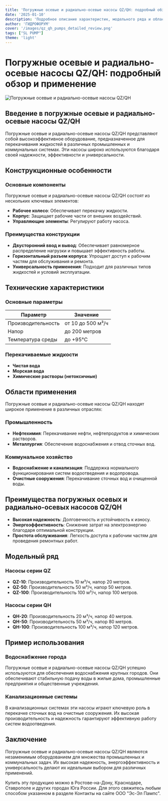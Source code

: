 ```yaml
---
title: 'Погружные осевые и радиально-осевые насосы QZ/QH: подробный обзор и применение'
date: '2025-01-10'
description: 'Подробное описание характеристик, модельного ряда и областей применения погружных осевых и радиально-осевых насосов QZ/QH от ведущих производителей.'
author: 'ГИДРОФОРУМ'
cover: '/images/qz_qh_pumps_detailed_review.png'
tags: ["SL PUMP"]
theme: 'light'
---
```


# Погружные осевые и радиально-осевые насосы QZ/QH: подробный обзор и применение

![Погружные осевые и радиально-осевые насосы QZ/QH](/images/qz_qh_pumps_detailed_review.png)

## Введение в погружные осевые и радиально-осевые насосы QZ/QH

Погружные осевые и радиально-осевые насосы QZ/QH представляют собой высокоэффективное оборудование, предназначенное для перекачивания жидкостей в различных промышленных и коммунальных системах. Эти насосы широко используются благодаря своей надежности, эффективности и универсальности.

## Конструкционные особенности

### Основные компоненты

Погружные осевые и радиально-осевые насосы QZ/QH состоят из нескольких ключевых элементов:

- **Рабочее колесо**: Обеспечивает перекачку жидкости.
- **Корпус**: Защищает рабочие части от внешних воздействий.
- **Управляющие элементы**: Регулируют работу насоса.

### Преимущества конструкции

- **Двусторонний ввод и вывод**: Обеспечивает равномерное распределение нагрузки и повышает эффективность работы.
- **Горизонтальный разъем корпуса**: Упрощает доступ к рабочим частям для обслуживания и ремонта.
- **Универсальность применения**: Подходит для различных типов жидкостей и условий эксплуатации.

## Технические характеристики

### Основные параметры

| Параметр | Значение |
|----------|----------|
| Производительность | от 10 до 500 м³/ч |
| Напор | до 200 метров |
| Температура среды | до +95°C |

### Перекачиваемые жидкости

- **Чистая вода**
- **Морская вода**
- **Химические растворы (нетоксичные)**

## Области применения

Погружные осевые и радиально-осевые насосы QZ/QH находят широкое применение в различных отраслях:

### Промышленность

- **Нефтехимия**: Перекачивание нефти, нефтепродуктов и химических растворов.
- **Металлургия**: Обеспечение водоснабжения и отвод сточных вод.

### Коммунальное хозяйство

- **Водоснабжение и канализация**: Поддержка нормального функционирования систем водоотведения и водопровода.
- **Очистные сооружения**: Перекачивание сточных вод и очищенной воды.

## Преимущества погружных осевых и радиально-осевых насосов QZ/QH

- **Высокая надежность**: Долговечность и устойчивость к износу.
- **Энергоэффективность**: Снижение затрат на электроэнергию благодаря оптимальной конструкции.
- **Простота обслуживания**: Легкость доступа к рабочим частям для проведения ремонтных работ.

## Модельный ряд

### Насосы серии QZ

- **QZ-10**: Производительность 10 м³/ч, напор 20 метров.
- **QZ-50**: Производительность 50 м³/ч, напор 50 метров.
- **QZ-100**: Производительность 100 м³/ч, напор 100 метров.

### Насосы серии QH

- **QH-20**: Производительность 20 м³/ч, напор 40 метров.
- **QH-50**: Производительность 50 м³/ч, напор 80 метров.
- **QH-100**: Производительность 100 м³/ч, напор 120 метров.

## Пример использования

### Водоснабжение города

Погружные осевые и радиально-осевые насосы QZ/QH успешно используются для обеспечения водоснабжения крупных городов. Они обеспечивают стабильную подачу воды в жилые дома, промышленные предприятия и общественные учреждения.

### Канализационные системы

В канализационных системах эти насосы играют ключевую роль в перекачке сточных вод на очистные сооружения. Их высокая производительность и надежность гарантируют эффективную работу систем водоотведения.

## Заключение

Погружные осевые и радиально-осевые насосы QZ/QH являются незаменимым оборудованием для множества промышленных и коммунальных задач. Их высокая надежность, энергоэффективность и универсальность делают их идеальным выбором для различных применений.

Купить эту продукцию можно в Ростове-на-Дону, Краснодаре, Ставрополе и других городах Юга России. Для этого свяжитесь любым способом указанном в разделе Контакты на сайте ООО "Эс-Эл Пампс".